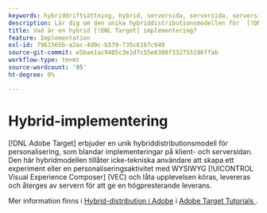 ```yaml
---
keywords: hybriddriftsättning, hybrid, serversida, serversida, serversida, klientsida, klientsida, klientsida, hybridimplementering, hybriddriftsättning0
description: Lär dig om den unika hybriddistributionsmodellen för  [!DNL Adobe Target] för personalisering, blandning av implementeringar på klient- och serversidan.
title: Vad är en hybrid [!DNL Target] implementering?
feature: Implementation
exl-id: 7961565b-a2ac-4d9c-b579-735c6167c949
source-git-commit: e5bae1ac9485c3e1d7c55e6386f332755196ffab
workflow-type: tm+mt
source-wordcount: '95'
ht-degree: 0%

---
```


# Hybrid-implementering

[!DNL Adobe Target] erbjuder en unik hybriddistributionsmodell för personalisering, som blandar implementeringar på klient- och serversidan. Den här hybridmodellen tillåter icke-tekniska användare att skapa ett experiment eller en personaliseringsaktivitet med WYSIWYG [!UICONTROL Visual Experience Composer] (VEC) och låta upplevelsen köras, levereras och återges av servern för att ge en högpresterande leverans.

Mer information finns i [Hybrid-distribution i Adobe](https://experienceleague.adobe.com/docs/target-learn/tutorials/implementation/hybrid-deployment.html) i [Adobe Target Tutorials ](https://experienceleague.adobe.com/docs/target-learn/tutorials/overview.html).

